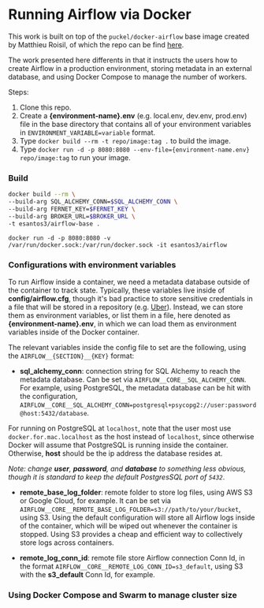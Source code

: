 # Running Airflow via Docker

This work is built on top of the `puckel/docker-airflow` base image created by Matthieu Roisil, of which the repo can be find [here](https://github.com/puckel/docker-airflow).

The work presented here differents in that it instructs the users how to create Airflow in a production environment, storing metadata in an external database, and using Docker Compose to manage the number of workers.

Steps:
1. Clone this repo.
2. Create a **{environment-name}.env**  (e.g. local.env, dev.env, prod.env) file in the base directory that contains all of your environment variables in `ENVIRONMENT_VARIABLE=variable` format.
3. Type `docker build --rm -t repo/image:tag .` to build the image.
4. Type `docker run -d -p 8080:8080 --env-file={environment-name.env} repo/image:tag` to run your image.


### Build

```bash
docker build --rm \
--build-arg SQL_ALCHEMY_CONN=$SQL_ALCHEMY_CONN \
--build-arg FERNET_KEY=$FERNET_KEY \
--build-arg BROKER_URL=$BROKER_URL \
-t esantos3/airflow-base .
```

```
docker run -d -p 8080:8080 -v /var/run/docker.sock:/var/run/docker.sock -it esantos3/airflow
```


### Configurations with environment variables

To run Airflow inside a container, we need a metadata database outside of the container to track state. Typically, 
these variables live inside of **config/airflow.cfg**, though it's bad practice to store sensitive credentials in a 
file that will be stored in a repository (e.g. [Uber](https://www.bloomberg.com/news/articles/2017-11-21/uber-concealed-cyberattack-that-exposed-57-million-people-s-data)). 
Instead, we can store them as environment variables, or list them in a file, here denoted as **{environment-name}.env**, in which
we can load them as environment variables inside of the Docker container.

The relevant variables inside the config file to set are the following, using the `AIRFLOW__{SECTION}__{KEY}` format:
- **sql_alchemy_conn**: connection string for SQL Alchemy to reach the metadata database. Can be set via `AIRFLOW__CORE__SQL_ALCHEMY_CONN`. For example, using PostgreSQL, the metadata database can be hit with the configuration, `AIRFLOW__CORE__SQL_ALCHEMY_CONN=postgresql+psycopg2://user:password@host:5432/database`. 

For running on PostgreSQL at `localhost`, note that the user most use `docker.for.mac.localhost` as the host instead of `localhost`, since otherwise Docker will assume that PostgreSQL is running inside the container. Otherwise, **host** should be the ip address the database resides at. 

_Note: change **user**, **password**, and **database** to something less obvious, though it is standard to keep the default PostgresSQL port of `5432`_.

- **remote_base_log_folder**: remote folder to store log files, using AWS S3 or Google Cloud, for example. It can be set via `AIRFLOW__CORE__REMOTE_BASE_LOG_FOLDER=s3://path/to/your/bucket`, using S3. Using the default configuration will store all Airflow logs inside of the container, which will be wiped out whenever the container is stopped. Using S3 provides a cheap and efficient way to collectively store logs across containers.

- **remote_log_conn_id**: remote file store Airflow connection Conn Id, in the format `AIRFLOW__CORE__REMOTE_LOG_CONN_ID=s3_default`, using S3 with the **s3_default** Conn Id, for example.

### Using Docker Compose and Swarm to manage cluster size